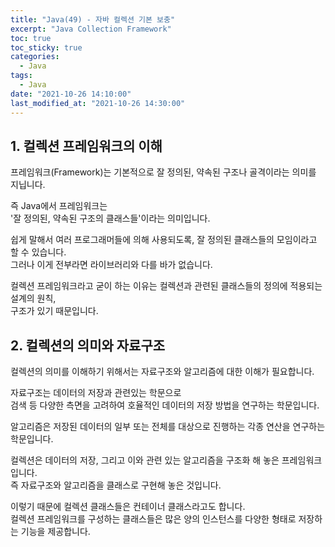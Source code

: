 ```yaml
---
title: "Java(49) - 자바 컬렉션 기본 보충"
excerpt: "Java Collection Framework"
toc: true
toc_sticky: true
categories:
  - Java
tags:
  - Java
date: "2021-10-26 14:10:00"
last_modified_at: "2021-10-26 14:30:00"
---
```


## 1. 컬렉션 프레임워크의 이해

프레임워크(Framework)는 기본적으로 잘 정의된, 약속된 구조나 골격이라는 의미를 지닙니다.<br/>

즉 Java에서 프레임워크는<br/>
'잘 정의된, 약속된 구조의 클래스들'이라는 의미입니다.<br/>

쉽게 말해서 여러 프로그래머들에 의해 사용되도록, 잘 정의된 클래스들의 모임이라고 할 수 있습니다.<br/>
그러나 이게 전부라면 라이브러리와 다를 바가 없습니다.<br/>

컬렉션 프레임워크라고 굳이 하는 이유는 컬렉션과 관련된 클래스들의 정의에 적용되는 설계의 원칙,<br/>
구조가 있기 때문입니다.<br/>

## 2. 컬렉션의 의미와 자료구조

컬렉션의 의미를 이해하기 위해서는 자료구조와 알고리즘에 대한 이해가 필요합니다.<br/>

자료구조는 데이터의 저장과 관련있는 학문으로<br/>
검색 등 다양한 측면을 고려하여 호율적인 데이터의 저장 방법을 연구하는 학문입니다.<br/>

알고리즘은 저장된 데이터의 일부 또는 전체를 대상으로 진행하는 각종 연산을 연구하는 학문입니다.<br/>

컬렉션은 데이터의 저장, 그리고 이와 관련 있는 알고리즘을 구조화 해 놓은 프레임워크입니다.<br/>
즉 자료구조와 알고리즘을 클래스로 구현해 놓은 것입니다.<br/>

이렇기 때문에 컬렉션 클래스들은 컨테이너 클래스라고도 합니다.<br/>
컬렉션 프레임워크를 구성하는 클래스들은 많은 양의 인스턴스를 다양한 형태로 저장하는 기능을 제공합니다.<br/>
